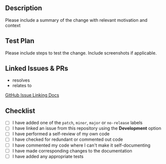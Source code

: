 ## Description

Please include a summary of the change with relevant motivation and context

## Test Plan

Please include steps to test the change. Include screenshots if applicable.

## Linked Issues & PRs

- resolves <insert-issue-link>
- relates to <insert-pr-link>

[GitHub Issue Linking Docs](https://docs.github.com/en/issues/tracking-your-work-with-issues/linking-a-pull-request-to-an-issue)

## Checklist

- [ ] I have added one of the `patch`, `minor`, `major` or `no-release` labels
- [ ] I have linked an issue from this repository using the **Development** option
- [ ] I have performed a self-review of my own code
- [ ] I have checked for redundant or commented out code
- [ ] I have commented my code where I can't make it self-documenting
- [ ] I have made corresponding changes to the documentation
- [ ] I have added any appropriate tests
